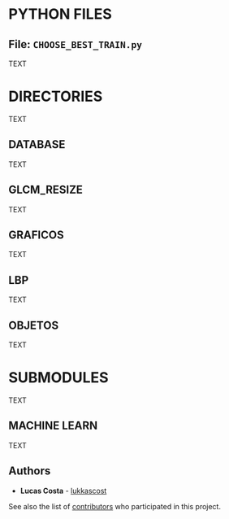 # PYTHON FILES
## File: ```CHOOSE_BEST_TRAIN.py```
TEXT


# DIRECTORIES
TEXT

## DATABASE
TEXT

## GLCM_RESIZE
TEXT

## GRAFICOS
TEXT

## LBP
TEXT

## OBJETOS
TEXT

# SUBMODULES 
TEXT

## MACHINE LEARN
TEXT



## Authors

* **Lucas Costa** - [lukkascost](https://github.com/lukkascost)

See also the list of [contributors](https://github.com/lukkascost/MachineLearn/contributors) who participated in this project.
